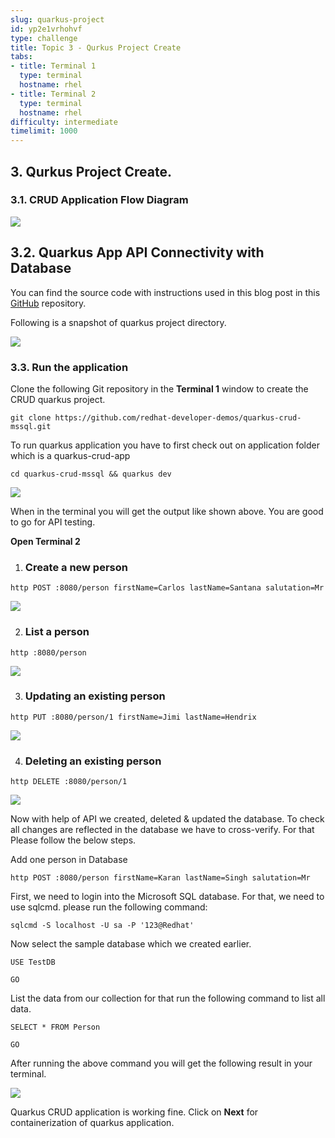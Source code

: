 ```yaml
---
slug: quarkus-project
id: yp2e1vrhohvf
type: challenge
title: Topic 3 - Qurkus Project Create
tabs:
- title: Terminal 1
  type: terminal
  hostname: rhel
- title: Terminal 2
  type: terminal
  hostname: rhel
difficulty: intermediate
timelimit: 1000
---
```




## 3. Qurkus Project Create.




### **3.1. CRUD Application Flow Diagram**







![](https://lh4.googleusercontent.com/lykH3lMhYXpRefLwQMuIL-7-jOczBQNr69os-C_fFO7NeWMgM2xH5fJfHr4MBgIT49OY6Ys2gNbRL_JjUiurCyNr1zvh5dhco2dGBSdlSl1-tcplrRNYl8F25ZUTGXXU3wJBt5P_TPjkZYoRWRdj4bU5vdcr3jx3eVLTMhwJAKRAnVV9xOTXrS3oYco_)





## **3.2. Quarkus App API Connectivity with Database**



You can find the source code with instructions used in this blog post in this [GitHub](https://github.com/redhat-developer-demos/quarkus-crud-mssql) repository.



Following is a snapshot of quarkus project directory.



![](https://lh6.googleusercontent.com/qKkrJaXHP3KTWL3z9Y2FMfUSCN9TAhq-Sx51sVaZdNe1U_z9-4OGErIqGoqo2UMjkp11_e4wy7f7NYlRbDIWZDwDai6-3lyLJG6Dgl_biA99z5pTNZcUdqjR0h-Zo2yjmk64vtSNwqL7A0Ut9jQ9tMvz_cLZtfKWs41gh5uVg1VqphzZzN8jTybInVVM)






### **3.3. Run the application**



Clone the following Git repository in the **Terminal 1** window to create the CRUD quarkus project.

```
git clone https://github.com/redhat-developer-demos/quarkus-crud-mssql.git
```



To run quarkus application you have to first check out on application folder which is a quarkus-crud-app


```
cd quarkus-crud-mssql && quarkus dev
```



![](https://lh5.googleusercontent.com/FngStSZxP8kiqNz5gUM10eTDYwFjOqXRD17GSQN07UjysAJhOlbzL6-lyEXmoeF4swnWYJ4UvE2jhyiahaEPw4lf0FgqV-GjBvWOrhFw4D04pGwk0ZnrugQsyKBZAMHZ2criS0pjDh5ipz4_9LXS3HAWHucuxTfsFQPtxLwdE7lYr39MNuIcWXZsEufh)



When in the terminal you will get the output like shown above.  You are good to go for API testing.


**Open Terminal 2**



1. ### Create a new person

```
http POST :8080/person firstName=Carlos lastName=Santana salutation=Mr
```

![](https://lh4.googleusercontent.com/tGIyb5psKftQSsZfvNuNwfAf71nyEzKVJCYBZiQj0GZRNGEoo4s0n3YSUb1YXFdC4t3CLy9WkatIKkD3odYOlLvpeB65eNKCFAWPeK98K5362gP5oZZ0msq65kx_QcnBEvG2U-qHVlDAXo9Qhzk6JsEZ4H0lsL9uzbfMgADyVOJGSfjMc4y90OHbt-ms)

2. ### List a person


```
http :8080/person
```




![](https://lh5.googleusercontent.com/C9pQPqMO3rx1WH5oTMfBpkQO2gUDPovX66r5FWoQple4EgSoEMo-QE03I3y36wvMdvvQlk_43J-Izo37YeB_KUVlj9jjLNvWOurtOpL8bWexMijjeZOKrbdjTLGS0wynlUVZjCiDxe1GjtLGB0Yg878rLCdQfldmoZ2dsZAcSF6AwpeA8wM0R_8f5F4J)






3. ### Updating an existing person

```
http PUT :8080/person/1 firstName=Jimi lastName=Hendrix
```

![](https://lh6.googleusercontent.com/58MTUpe5nnYOVuPQDyXX7Qq--y_9sf9OJ6OFknUzSfUrXG88XqnnsY1Mwc4awy7FosuGAB9deodQnmAn_n48Z4U5WsFXo0Hk1R-AF4PSZyCo26ir_Fwz0r5VFJMUF7uCvXdTdD8NmPvRzTqQXc8hoZozMlNBygsSAHGnQC-hCN_02cEG8J-suTjahO3Z)












4. ### Deleting an existing person

```
http DELETE :8080/person/1
```




![](https://lh5.googleusercontent.com/GoieZ_esZkVBDnc22SR0uR_kJ_Kbsx6nE90xENZ4LTmvp2aegzT096N78evYVWsKoqv9VQ-lZZyg3hufOpMajHQGmoe_ULB4d05jebdajHLahjlXWnNSAagjTBOOVEMPK6RyQStogjybaLAlEoloEz4Z1gb6ZQvrcQHeqcWZiNF2giKkfEJ9E7jBO2d4)




Now with help of API we created, deleted & updated the database. To check all changes are reflected in the database we have to cross-verify. For that Please follow the below steps.

Add one person in Database

```
http POST :8080/person firstName=Karan lastName=Singh salutation=Mr
```

First, we need to login into the Microsoft SQL database. For that, we need to use sqlcmd. please run the following command:

```
sqlcmd -S localhost -U sa -P '123@Redhat'
```




Now select the sample database which we created earlier.

```
USE TestDB
```

```
GO
```




List the data from our collection for that run the following command to list all data.

```
SELECT * FROM Person
```
```
GO
```










After running the above command you will get the following result in your terminal.



![](https://lh4.googleusercontent.com/A0mHeUoCYV5HgfPfb0Bt4Oi73zY5Z4ao-ihr1bFqNwm_F7GxDT5hn6PE1-1sIJ_WzkR_7TKsmpLCaOtHD-HOHjfXO1wcU9_OSN_1O6CCNBtbuf6VOxA2RXXn1xtBIdC-25YNX8dd1kSgJ3Y_P-xI-rgWwa1UMrT6M1aBS8wtrl_kdxzPIOatk105IonA)

Quarkus CRUD application is working fine. Click on **Next** for containerization of quarkus application.